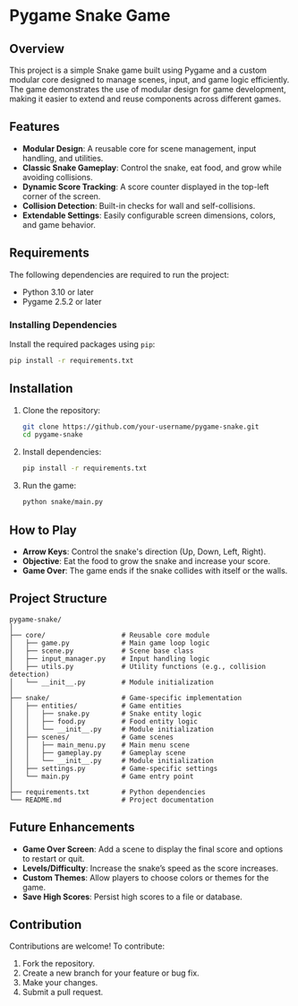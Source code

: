 # Pygame Snake Game

## Overview

This project is a simple Snake game built using Pygame and a custom modular core designed to manage scenes, input, and game logic efficiently. The game demonstrates the use of modular design for game development, making it easier to extend and reuse components across different games.

## Features

- **Modular Design**: A reusable core for scene management, input handling, and utilities.
- **Classic Snake Gameplay**: Control the snake, eat food, and grow while avoiding collisions.
- **Dynamic Score Tracking**: A score counter displayed in the top-left corner of the screen.
- **Collision Detection**: Built-in checks for wall and self-collisions.
- **Extendable Settings**: Easily configurable screen dimensions, colors, and game behavior.

## Requirements

The following dependencies are required to run the project:

- Python 3.10 or later
- Pygame 2.5.2 or later

### Installing Dependencies

Install the required packages using `pip`:

```bash
pip install -r requirements.txt
```

## Installation

1. Clone the repository:

   ```bash
   git clone https://github.com/your-username/pygame-snake.git
   cd pygame-snake
   ```

2. Install dependencies:

   ```bash
   pip install -r requirements.txt
   ```

3. Run the game:

   ```bash
   python snake/main.py
   ```

## How to Play

- **Arrow Keys**: Control the snake's direction (Up, Down, Left, Right).
- **Objective**: Eat the food to grow the snake and increase your score.
- **Game Over**: The game ends if the snake collides with itself or the walls.

## Project Structure

```plaintext
pygame-snake/
│
├── core/                   # Reusable core module
│   ├── game.py             # Main game loop logic
│   ├── scene.py            # Scene base class
│   ├── input_manager.py    # Input handling logic
│   ├── utils.py            # Utility functions (e.g., collision detection)
│   └── __init__.py         # Module initialization
│
├── snake/                  # Game-specific implementation
│   ├── entities/           # Game entities
│   │   ├── snake.py        # Snake entity logic
│   │   ├── food.py         # Food entity logic
│   │   └── __init__.py     # Module initialization
│   ├── scenes/             # Game scenes
│   │   ├── main_menu.py    # Main menu scene
│   │   ├── gameplay.py     # Gameplay scene
│   │   └── __init__.py     # Module initialization
│   ├── settings.py         # Game-specific settings
│   └── main.py             # Game entry point
│
├── requirements.txt        # Python dependencies
└── README.md               # Project documentation
```

## Future Enhancements

- **Game Over Screen**: Add a scene to display the final score and options to restart or quit.
- **Levels/Difficulty**: Increase the snake’s speed as the score increases.
- **Custom Themes**: Allow players to choose colors or themes for the game.
- **Save High Scores**: Persist high scores to a file or database.

## Contribution

Contributions are welcome! To contribute:

1. Fork the repository.
2. Create a new branch for your feature or bug fix.
3. Make your changes.
4. Submit a pull request.
